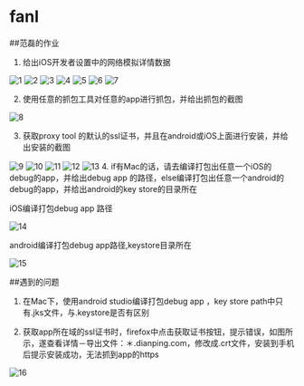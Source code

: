 # fanl
##范磊的作业
1. 给出iOS开发者设置中的网络模拟详情数据

![1](https://github.com/Test-Seven/fanl/blob/master/2.28homework/images/thumb_IMG_0447_1024.jpg?raw=true)
![2](https://github.com/Test-Seven/fanl/blob/master/2.28homework/images/thumb_IMG_0448_1024.jpg?raw=true)
![3](https://github.com/Test-Seven/fanl/blob/master/2.28homework/images/thumb_IMG_0449_1024.jpg?raw=true)
![4](https://github.com/Test-Seven/fanl/blob/master/2.28homework/images/thumb_IMG_0450_1024.jpg?raw=true)
![5](https://github.com/Test-Seven/fanl/blob/master/2.28homework/images/thumb_IMG_0451_1024.jpg?raw=true)
![6](https://github.com/Test-Seven/fanl/blob/master/2.28homework/images/thumb_IMG_0452_1024.jpg?raw=true)
![7](https://github.com/Test-Seven/fanl/blob/master/2.28homework/images/thumb_IMG_0454_1024.jpg?raw=true)


2. 使用任意的抓包工具对任意的app进行抓包，并给出抓包的截图

![8](https://github.com/Test-Seven/fanl/blob/master/2.28homework/images/抓包-jd-test.jpg?raw=true)

3. 获取proxy tool 的默认的ssl证书，并且在android或iOS上面进行安装，并给出安装的截图

![9](https://github.com/Test-Seven/fanl/blob/master/2.28homework/images/charles-ssl-crt.jpg?raw=true)
![10](https://github.com/Test-Seven/fanl/blob/master/2.28homework/images/JD-ssl.jpg?raw=true)
![11](https://github.com/Test-Seven/fanl/blob/master/2.28homework/images/Screenshot_2016-03-04-22-13-33.png?raw=true)
![12](https://github.com/Test-Seven/fanl/blob/master/2.28homework/images/Screenshot_2016-03-04-22-13-59.png?raw=true)
![13](https://github.com/Test-Seven/fanl/blob/master/2.28homework/images/Screenshot_2016-03-04-23-30-01.png?raw=true)
4. if有Mac的话，请去编译打包出任意一个iOS的debug的app，并给出debug app 的路径，else编译打包出任意一个android的debug的app，并给出android的key store的目录所在

iOS编译打包debug app 路径

![14](https://github.com/Test-Seven/fanl/blob/master/2.28homework/images/iOSdebugapp路径.jpg?raw=true)

android编译打包debug app路径,keystore目录所在

![15](https://github.com/Test-Seven/fanl/blob/master/2.28homework/images/jks目录.jpg?raw=true)

##遇到的问题

1. 在Mac下，使用android studio编译打包debug app ，key store path中只有.jks文件，与.keystore是否有区别


2. 获取app所在域的ssl证书时，firefox中点击获取证书按钮，提示错误，如图所示，遂查看详情－导出文件：＊.dianping.com，修改成.crt文件，安装到手机后提示安装成功，无法抓到app的https

![16](https://github.com/Test-Seven/fanl/blob/master/2.28homework/images/获取证书报错.jpg?raw=true)




